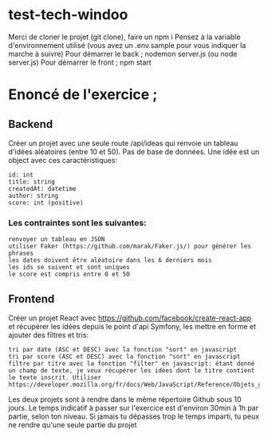 # test-tech-windoo

Merci de cloner le projet (git clone), faire un npm i
Pensez à la variable d'environnement utilisé (vous avez un .env.sample pour vous indiquer la marche à suivre)
Pour démarrer le back ; nodemon server.js (ou node server.js)
Pour démarrer le front ; npm start

# Enoncé de l'exercice ;

## Backend

Créer un projet avec une seule route /api/ideas qui renvoie un tableau d'idées aléatoires (entre 10 et 50). Pas de base de données. Une idée est un object avec ces caractéristiques:

    id: int
    title: string
    createdAt: datetime
    author: string
    score: int (positive)

### Les contraintes sont les suivantes:

    renvoyer un tableau en JSON
    utiliser Faker (https://github.com/marak/Faker.js/) pour générer les phrases
    les dates doivent être aléatoire dans les 6 derniers mois
    les ids se suivent et sont uniques
    le score est compris entre 0 et 50

## Frontend

Créer un projet React avec https://github.com/facebook/create-react-app et récupérer les idées depuis le point d'api Symfony, les mettre en forme et ajouter des filtres et tris:

    tri par date (ASC et DESC) avec la fonction "sort" en javascript
    tri par score (ASC et DESC) avec la fonction "sort" en javascript
    filtre par titre avec la fonction "filter" en javascript: étant donné un champ de texte, je veux récupérer les idées dont le titre contient le texte inscrit. Utiliser https://developer.mozilla.org/fr/docs/Web/JavaScript/Reference/Objets_globaux/String/includes

Les deux projets sont à rendre dans le même répertoire Github sous 10 jours. Le temps indicatif à passer sur l'exercice est d'environ 30min à 1h par partie, selon ton niveau. Si jamais tu dépasses trop le temps imparti, tu peux ne rendre qu'une seule partie du projet
